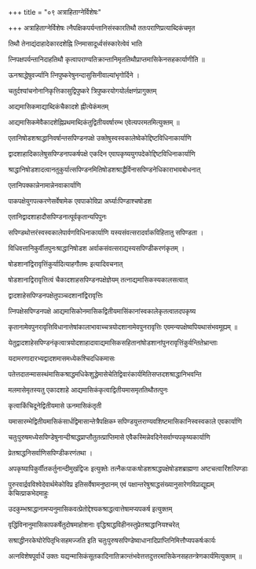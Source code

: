+++
title = "०९ अत्राहिताग्नेर्विशेषः"

+++
अत्राहिताग्नेर्विशेषः त्नैपक्षिकपर्यन्तानिसंस्कारतिथौ ततःपराणिप्रत्याब्दिकंचमृत

तिथौ तेनाद्यंदाहादेकारदशेह्नि त्निमासादूर्ध्वसंस्कारेत्वेवं भाति

त्निपक्षपर्यन्तानिदाहतिथौ कृत्वापराण्यतिक्रान्तानिमृततिथौप्राप्तमासिकेनसहकार्याणीति ॥

ऊनश्राद्धेषुवर्ज्यानि त्निपुष्करेषुनन्दासुसिनीवाल्यांभृगोर्दिने ।

चतुर्दश्यांचनोनानिकृत्तिकासुद्विपुष्करे त्रिपुष्करयोगयोर्लक्षणंप्रागुक्तम्

आद्यमासिकमाद्याब्दिकंचैकादशे ह्नीत्येकंमतम्

आद्यमासिकमेवैकादशेह्निप्रथमाब्दिकंतुद्वितीयवर्षारम्भ एवेत्यपरमतमित्युक्तम् ॥

एतानिषोडशश्राद्धानिवर्षान्तसपिण्डनपक्षे उक्तेषुस्वस्वकालेष्वेकोद्दिष्टविधिनाकार्याणि

द्वादशाहादिकालेषुसपिण्डनापकर्षपक्षे एकदिन एवापकृष्ययुगपदेकोद्दिष्टविधिनाकार्याणि

श्राद्धानिषोडशादत्वानतुकुर्यात्सपिण्डनमितिषोडशश्राद्धैर्विनासपिण्डनेधिकाराभावबोधनात्

एतानिपक्कान्नेनामान्नेनवाकार्याणि

पाकपक्षेयुगपत्करणेसर्वेषामेक एवपाकोविप्रा अर्घ्याःपिण्डाश्चषोडश

एतानिद्वादशाहादौसपिण्डनात्पूर्वकृतान्यपिपुनः

सपिण्डथोत्तरंस्वस्वकालेपार्वणविधिनाकार्याणि यस्यसंवत्सरादर्वाकविहितातु सपिण्डता ।

विधिवत्तानिकुर्वीतपुनःश्राद्धानिषोडश अर्वाकसंवत्सराद्यस्यसपिण्डीकरणंकृतम् ।

षोडशानांद्विरावृत्तिंकुर्यादित्याहगौतमः इत्यादिवचनात्

षोडशानाद्विरावृत्तित्वं चैकादशाहसपिण्डनपक्षेज्ञेयम् तत्नाद्यमासिकस्यकालसत्वात्

द्वादशाहेसपिण्डनपक्षेतुपञ्चदशानांद्विरावृत्तिः

त्निपक्षेसपिण्डनपक्षे आद्यमासिकोनमासिकद्वितीयमासिंकानांस्वकालेकृतत्वातदपकृष्य

कृतानामेवपुनरावृत्तिविधानात्तेषांकालाभावाच्चत्रयोदशानामेवपुनरावृत्तिः एवमन्यपक्षेष्वपियथासंभवमूह्यम् ॥

येतुद्वादशाहेसपिण्डनंकृत्वात्रयोदशाहादावाद्यमासिकसहितानांषोडशानांपुनरावृत्तिंकुर्वन्तितेभ्रान्ताः

यदामरणादारभ्यद्वादशमासमध्येकश्चिदधिकमासः

पतेत्तदातन्मासस्थंमासिकश्राद्धमधिकेशुद्धेमासेचेतिद्विवारंकार्यमितिसप्तदशश्राद्धानिभवन्ति

मलमासेमृतस्यतु एकादशाहे आद्यमासिकंकृत्वाद्वितीयमासमृततिथौतत्पुनः

कृत्वाकिंचिदूनेद्वितीयमासे ऊनमासिकंतृती

यमासारम्भेद्वितीयमासिकंसार्धद्विमासान्तेत्रैपक्षिकम्‍ सपिण्डयुत्तराण्यवशिष्टमासिकानिस्वस्वकाले एवकार्याणि

चतुःपुरुषमध्येसपिण्डेषुनान्दीश्राद्धप्राप्तौतुतत्प्राप्तिमासे एवैकस्मिन्नेवदिनेसर्वाण्यपकृष्यकार्याणि

प्रेतश्राद्धनिसर्वाणिसपिण्डीकरणंतथा ।

अपकृष्यापिकुर्वीतकर्तुनान्दीमुखंद्विजः इत्युक्तेः तत्नैकःपाकःषोडशश्राद्धपक्षेषोडशब्राह्मणा अष्टचत्वारिंशत्पिण्डाः

पुरुरवार्द्रवविश्वेदेवार्थमेकोविप्र इतिसर्वेषामनुष्ठानम् एवं पक्षान्तरेषुश्राद्धसंख्यानुसारेणविप्राद्यूह्यम् केचित्प्राकभेदमाहुः

उदकुम्भश्राद्धानामप्यनुमासिकवत्प्रेतोद्देश्यकश्राद्धत्वात्तेषामप्यपकर्ष इत्युक्तम्

वृद्धिंविनानुमासिकापकर्षेतुदोषमाहोशनाः वृद्धिश्राद्धविहीनस्तुप्रेतश्राद्धानियश्चरेत्

सश्राद्धीनरकेघोरेपितृभिःसहमज्जति इति चतुःपुरुषसपिण्डेष्वाधानादिप्राप्तिनिमित्तौप्यपकर्षःकार्यः

अत्नविशेषपूर्वार्धे उक्तः यद्यन्मासिकंसूतकादिनातिक्रान्तंभवेत्तत्तदुत्तरमासिकेनसहतन्त्रेणकार्यमित्युक्तम् ॥
